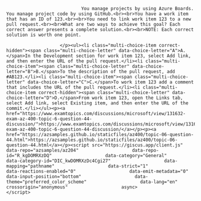<p class="card-text">
							
								You manage projects by using Azure Boards. You manage project code by using GitHub.<br><br>You have a work item that has an ID of 123.<br><br>You need to link work item 123 to a new pull request.<br><br>What are two ways to achieve this goal? Each correct answer presents a complete solution.<br><br>NOTE: Each correct solution is worth one point.
							
						</p><ul><li class="multi-choice-item correct-hidden"><span class="multi-choice-letter" data-choice-letter="A">A.</span>In the Development section for work item 123, select Add link, and then enter the URL of the pull request.</li><li class="multi-choice-item"><span class="multi-choice-letter" data-choice-letter="B">B.</span>To the description of the pull request, add #AB123.</li><li class="multi-choice-item"><span class="multi-choice-letter" data-choice-letter="C">C.</span>To work item 123 add a comment that includes the URL of the pull request.</li><li class="multi-choice-item correct-hidden"><span class="multi-choice-letter" data-choice-letter="D">D.</span>From work item 123, open the Links tab, select Add link, select Existing item, and then enter the URL of the commit.</li></ul><p><a href="https://www.examtopics.com/discussions/microsoft/view/131632-exam-az-400-topic-6-question-44-discussion/">https://www.examtopics.com/discussions/microsoft/view/131632-exam-az-400-topic-6-question-44-discussion/</a></p><p><a href="https://azsamples.github.io/staticfiles/az400/topic-06-question-44.html">https://azsamples.github.io/staticfiles/az400/topic-06-question-44.html</a></p><script src="https://giscus.app/client.js"                    data-repo="azsamples/az204"                    data-repo-id="R_kgDOMRXzDQ"                    data-category="General"                    data-category-id="DIC_kwDOMRXzDc4Cgi27"                    data-mapping="pathname"                    data-strict="1"                    data-reactions-enabled="0"                    data-emit-metadata="0"                    data-input-position="bottom"                    data-theme="preferred_color_scheme"                    data-lang="en"                    crossorigin="anonymous"                    async>                    </script>